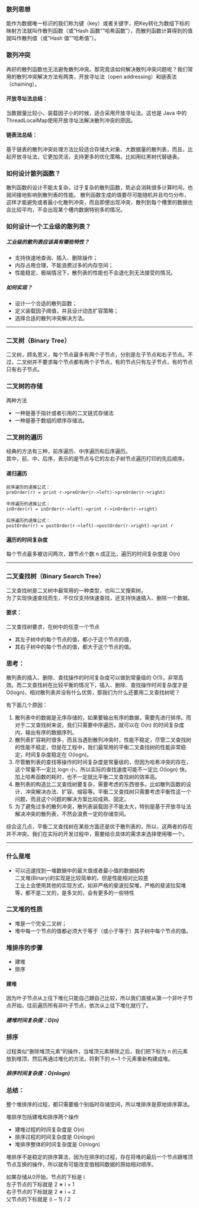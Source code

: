 ### 散列思想
能作为数据唯一标识的我们称为键（key）或者关键字，把Key转化为数组下标的映射方法就叫作散列函数（或“Hash 函数”“哈希函数”），而散列函数计算得到的值就叫作散列值（或“Hash 值”“哈希值”）。

### 散列冲突
再好的散列函数也无法避免散列冲突。那究竟该如何解决散列冲突问题呢？我们常用的散列冲突解决方法有两类，开放寻址法（open addressing）和链表法（chaining）。

#### 开放寻址法总结：
当数据量比较小、装载因子小的时候，适合采用开放寻址法。这也是 Java 中的ThreadLocalMap使用开放寻址法解决散列冲突的原因。

#### 链表法总结：
基于链表的散列冲突处理方法比较适合存储大对象、大数据量的散列表，而且，比起开放寻址法，它更加灵活，支持更多的优化策略，比如用红黑树代替链表。

### 如何设计散列函数？
散列函数的设计不能太复杂。过于复杂的散列函数，势必会消耗很多计算时间，也就间接地影响到散列表的性能。
散列函数生成的值要尽可能随机并且均匀分布，这样才能避免或者最小化散列冲突，而且即便出现冲突，散列到每个槽里的数据也会比较平均，不会出现某个槽内数据特别多的情况。


### 如何设计一个工业级的散列表？
##### 工业级的散列表应该具有哪些特性？  
+ 支持快速地查询、插入、删除操作；  
+ 内存占用合理，不能浪费过多的内存空间；  
+ 性能稳定，极端情况下，散列表的性能也不会退化到无法接受的情况。  
##### 如何实现？  
+ 设计一个合适的散列函数；  
+ 定义装载因子阈值，并且设计动态扩容策略；  
+ 选择合适的散列冲突解决方法。  
---

### 二叉树（Binary Tree）
二叉树，顾名思义，每个节点最多有两个子节点，分别是左子节点和右子节点。不过，二叉树并不要求每个节点都有两个子节点，有的节点只有左子节点，有的节点只有右子节点。

### 二叉树的存储
两种方法
+ 一种是基于指针或者引用的二叉链式存储法
+ 一种是基于数组的顺序存储法。

### 二叉树的遍历
经典的方法有三种，前序遍历、中序遍历和后序遍历。  
其中，前、中、后序，表示的是节点与它的左右子树节点遍历打印的先后顺序。

#### 递归遍历
```$xslt
前序遍历的递推公式：
preOrder(r) = print r->preOrder(r->left)->preOrder(r->right)

中序遍历的递推公式：
inOrder(r) = inOrder(r->left)->print r->inOrder(r->right)

后序遍历的递推公式：
postOrder(r) = postOrder(r->left)->postOrder(r->right)->print r
```

#### 遍历的时间复杂度
每个节点最多被访问两次，跟节点个数 n 成正比，遍历的时间复杂度是 O(n)

---

### 二叉查找树（Binary Search Tree）
二叉查找树是二叉树中最常用的一种类型，也叫二叉搜索树。  
为了实现快速查找而生，不仅仅支持快速查找，还支持快速插入、删除一个数据。

#### 要求：
二叉查找树要求，在树中的任意一个节点
+ 其左子树中的每个节点的值，都小于这个节点的值，
+ 其右子树中的每个节点的值，都大于这个节点的值。


### 思考：
散列表的插入、删除、查找操作的时间复杂度可以做到常量级的 O(1)，非常高效。而二叉查找树在比较平衡的情况下，插入、删除、查找操作时间复杂度才是 O(logn)，相对散列表并没有什么优势，那我们为什么还要用二叉查找树呢？

有下面几个原因：  
1. 散列表中的数据是无序存储的，如果要输出有序的数据，需要先进行排序。而对于二叉查找树来说，我们只需要中序遍历，就可以在 O(n) 的时间复杂度内，输出有序的数据序列。
2. 散列表扩容耗时很多，而且当遇到散列冲突时，性能不稳定，尽管二叉查找树的性能不稳定，但是在工程中，我们最常用的平衡二叉查找树的性能非常稳定，时间复杂度稳定在 O(logn)。
3. 尽管散列表的查找等操作的时间复杂度是常量级的，但因为哈希冲突的存在，这个常量不一定比 logn 小，所以实际的查找速度可能不一定比 O(logn) 快。加上哈希函数的耗时，也不一定就比平衡二叉查找树的效率高。
4. 散列表的构造比二叉查找树要复杂，需要考虑的东西很多。比如散列函数的设计、冲突解决办法、扩容、缩容等。平衡二叉查找树只需要考虑平衡性这一个问题，而且这个问题的解决方案比较成熟、固定。
5. 为了避免过多的散列冲突，散列表装载因子不能太大，特别是基于开放寻址法解决冲突的散列表，不然会浪费一定的存储空间。

综合这几点，平衡二叉查找树在某些方面还是优于散列表的，所以，这两者的存在并不冲突。我们在实际的开发过程中，需要结合具体的需求来选择使用哪一个。

---
### 什么是堆
+ 可以迅速找到一堆数据中的最大值或者最小值的数据结构   
二叉堆(Binary)的实现是比较简单的，但是性能相对比较差  
工业上会使用其他的实现方式，如非严格的斐波拉契堆，严格的斐波拉契堆等，都不是二叉的，是多叉的，会有更多的一些特性

### 二叉堆的性质
+ 堆是一个完全二叉树；
+ 堆中每一个节点的值都必须大于等于（或小于等于）其子树中每个节点的值。

### 堆排序的步骤
+ 建堆
+ 排序

#### 建堆
因为叶子节点从上往下堆化只能自己跟自己比较，所以我们直接从第一个非叶子节点开始，往前遍历所有非叶子节点，依次从上往下堆化就行了。

##### 建堆时间复杂度：O(n)

### 排序
过程类似“删除堆顶元素”的操作，当堆顶元素移除之后，我们把下标为 n 的元素放到堆顶，然后再通过堆化的方法，将剩下的 n−1 个元素重新构建成堆。

##### 排序时间复杂度：O(nlogn)

### 总结：
整个堆排序的过程，都只需要极个别临时存储空间，所以堆排序是原地排序算法。

堆排序包括建堆和排序两个操作  
+ 建堆过程的时间复杂度是 O(n)
+ 排序过程的时间复杂度是 O(nlogn)
+ 堆排序整体的时间复杂度是 O(nlogn)

堆排序不是稳定的排序算法，因为在排序的过程，存在将堆的最后一个节点跟堆顶节点互换的操作，所以就有可能改变值相同数据的原始相对顺序。

如果存储从0开始，节点的下标是 i  
左子节点的下标就是 2 ∗ i + 1  
右子节点的下标就是 2 ∗ i + 2  
父节点的下标就是 (i − 1)  / 2​  